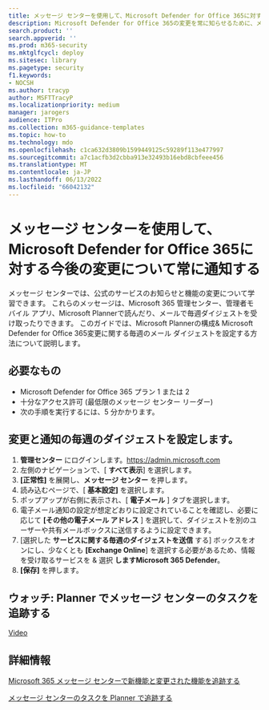```yaml
---
title: メッセージ センターを使用して、Microsoft Defender for Office 365に対する今後の変更について常に通知する
description: Microsoft Defender for Office 365の変更を常に知らせるために、メッセージ センター アクティビティの毎週のダイジェストを設定する手順。
search.product: ''
search.appverid: ''
ms.prod: m365-security
ms.mktglfcycl: deploy
ms.sitesec: library
ms.pagetype: security
f1.keywords:
- NOCSH
ms.author: tracyp
author: MSFTTracyP
ms.localizationpriority: medium
manager: jarogers
audience: ITPro
ms.collection: m365-guidance-templates
ms.topic: how-to
ms.technology: mdo
ms.openlocfilehash: c1ca632d3809b1599449125c59289f113e477997
ms.sourcegitcommit: a7c1acfb3d2cbba913e32493b16ebd8cbfeee456
ms.translationtype: MT
ms.contentlocale: ja-JP
ms.lasthandoff: 06/13/2022
ms.locfileid: "66042132"
---
```

# <a name="stay-informed-of-upcoming-changes-to-microsoft-defender-for-office-365-using-the-message-center"></a>メッセージ センターを使用して、Microsoft Defender for Office 365に対する今後の変更について常に通知する

メッセージ センターでは、公式のサービスのお知らせと機能の変更について学習できます。 これらのメッセージは、Microsoft 365 管理センター、管理者モバイル アプリ、Microsoft Plannerで読んだり、メールで毎週ダイジェストを受け取ったりできます。 このガイドでは、Microsoft Plannerの構成& Microsoft Defender for Office 365変更に関する毎週のメール ダイジェストを設定する方法について説明します。

## <a name="what-youll-need"></a>必要なもの

- Microsoft Defender for Office 365 プラン 1 または 2
- 十分なアクセス許可 (最低限のメッセージ センター リーダー)
- 次の手順を実行するには、5 分かかります。

## <a name="setting-up-a-weekly-digest-of-changes-and-notifications"></a>変更と通知の毎週のダイジェストを設定します。
1.  **管理センター** にログインします。https://admin.microsoft.com
1.  左側のナビゲーションで、[ **すべて表示**] を選択します。
1.  **[正常性]** を展開し、**メッセージ センター** を押します。
1.  読み込むページで、[ **基本設定]** を選択します。
1.  ポップアップが右側に表示され、[ **電子メール** ] タブを選択します。
1.  電子メール通知の設定が想定どおりに設定されていることを確認し、必要に応じて **[その他の電子メール アドレス** ] を選択して、ダイジェストを別のユーザーや共有メールボックスに送信するように設定できます。
1.  [選択した **サービスに関する毎週のダイジェストを送信** する] ボックスをオンにし、少なくとも **[Exchange Online**] を選択する必要があるため、情報を受け取るサービスを & 選択 **しますMicrosoft 365 Defender**。
1.  **[保存]** を押します。

## <a name="watch-track-your-message-center-tasks-in-planner"></a>ウォッチ: Planner でメッセージ センターのタスクを追跡する
[Video](https://www.microsoft.com/en-us/videoplayer/embed/RE4C7Ne)

## <a name="learn-more"></a>詳細情報
[Microsoft 365 メッセージ センターで新機能と変更された機能を追跡する](../../../admin/manage/message-center.md)

[メッセージ センターのタスクを Planner で追跡する](/office365/planner/track-message-center-tasks-planner)
